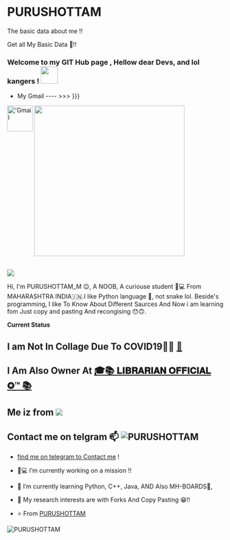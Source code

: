 

# PURUSHOTTAM

The basic data about me !!

Get all My Basic Data 📜!!

### Welcome to my GIT Hub page , Hellow dear Devs, and lol kangers ! <img src="https://raw.githubusercontent.com/MartinHeinz/MartinHeinz/master/wave.gif" width="40px">

- My Gmail ---- >>> }}}

<a href="purushottam.prof@gmail.com">

  <img align="left" alt="'Gmail" width="60px" src="https://telegra.ph/file/6bcaea595e820006cfd03.png" />

</a>

<img src="https://telegra.ph/file/1706e3ec522cbc83f64b5.png" width="350px">

<br />

<br />

![](https://visitor-badge.glitch.me/badge?page_id=PURUSHOTTAM)

Hi, I'm PURUSHOTTAM_M 😉, A NOOB, A curiouse student 👨💻 From MAHARASHTRA INDIA🇮🇳.I like Python language 🐍, not snake lol. Beside's programming, I like To Know About Different Saurces And Now i am learning fom Just copy and pasting And recongising 😯🙃.

**Current Status**

## I am Not In Collage Due To COVID19🦠🦟 [💼](https://img.shields.io/badge/-STUDENDT🤓🤓-Pink)
## I Am Also Owner At [🎓📚 𝐋𝐈𝐁𝐑𝐀𝐑𝐈𝐀𝐍 𝐎𝐅𝐅𝐈𝐂𝐈𝐀𝐋 ✪™ 📚](https://t.me/Channel_Librarian)
## Me iz from ![](https://img.shields.io/badge/-Maharashtra😁😁-green)

## Contact me on telgram 📫 ![PURUSHOTTAM](https://img.shields.io/badge/@Mr_Purushottam-pink)

- [find me on telegram to Contact me](https://t.me/Purushottam_Mahajan) !

- 👨💻 I’m currently working on a mission !!

- 🌱 I’m currently learning Python, C++, Java, AND Also MH-BOARDS🥺,



- 🤔 My research interests are with Forks And Copy Pasting 😁!!

- ⭐️ From [PURUSHOTTAM](https://github.com/PURUSHOTTAM)

<p align="center">&nbsp;<img align="left" src="https://github-readme-stats.vercel.app/api?username=PURUSHOTTAM&theme=algolia&show_icons=true" alt="PURUSHOTTAM"/></p>

